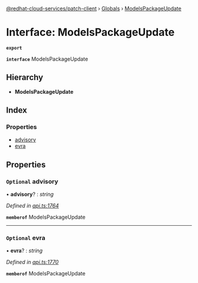 [@redhat-cloud-services/patch-client](../README.md) › [Globals](../globals.md) › [ModelsPackageUpdate](modelspackageupdate.md)

# Interface: ModelsPackageUpdate

**`export`** 

**`interface`** ModelsPackageUpdate

## Hierarchy

* **ModelsPackageUpdate**

## Index

### Properties

* [advisory](modelspackageupdate.md#optional-advisory)
* [evra](modelspackageupdate.md#optional-evra)

## Properties

### `Optional` advisory

• **advisory**? : *string*

*Defined in [api.ts:1764](https://github.com/RedHatInsights/javascript-clients/blob/22e0c417/packages/patch/api.ts#L1764)*

**`memberof`** ModelsPackageUpdate

___

### `Optional` evra

• **evra**? : *string*

*Defined in [api.ts:1770](https://github.com/RedHatInsights/javascript-clients/blob/22e0c417/packages/patch/api.ts#L1770)*

**`memberof`** ModelsPackageUpdate
